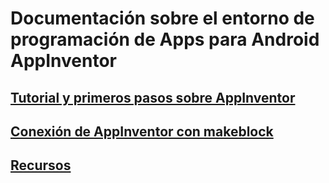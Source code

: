 # Documentación sobre el entorno de programación de Apps para Android AppInventor

## [Tutorial y primeros pasos sobre AppInventor](./AppInventor_tutorial.md)

## [Conexión de AppInventor con makeblock](./AppInventor_makeblock.md)

## [Recursos](./AppInventorRecursos.md)


